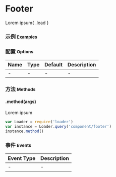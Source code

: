 # Footer

Lorem ipsum{ .lead }

### 示例 <small>Examples</small>

<div class="bs-example">
    <div class="content">
        <div bx-name="components/footer"></div>
    </div>
</div>

### 配置 <small>Options</small>

Name | Type | Default | Description
:--- | :--- | :------ | :----------
- | - | - | -

### 方法 <small>Methods</small>

#### .method(args)

Lorem ipsum

```js
var Loader = require('loader')
var instance = Loader.query('component/footer')
instance.method()
```

### 事件 <small>Events</small>

Event Type | Description
:--------- | :----------
- | -

